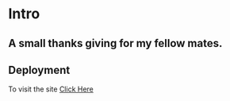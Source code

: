 # Intro
A small thanks giving for my fellow mates.
---
## Deployment
To visit the site [Click Here](https://shouryabrahmastra.github.io/Intro/)
